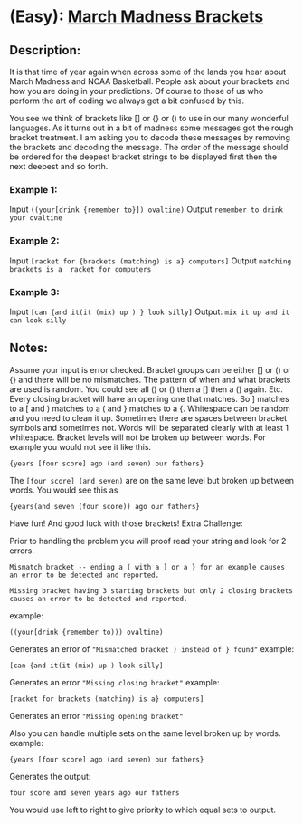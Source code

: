 # (Easy): [March Madness Brackets](https://www.reddit.com/r/dailyprogrammer/comments/217klv/4242014_challenge_154_easy_march_madness_brackets/)

## Description:

It is that time of year again when across some of the lands you hear about March Madness and NCAA Basketball. People ask about your brackets and how you are doing in your predictions. Of course to those of us who perform the art of coding we always get a bit confused by this.

You see we think of brackets like [] or {} or () to use in our many wonderful languages. As it turns out in a bit of madness some messages got the rough bracket treatment. I am asking you to decode these messages by removing the brackets and decoding the message. The order of the message should be ordered for the deepest bracket strings to be displayed first then the next deepest and so forth.

### Example 1:
Input
```((your[drink {remember to}]) ovaltine)```
Output
```remember to drink your ovaltine```

### Example 2:
Input
`[racket for {brackets (matching) is a} computers]`
Output
`matching brackets is a  racket for computers`

### Example 3:

Input
`[can {and it(it (mix) up ) } look silly]`
Output:
`mix it up and it can look silly`

## Notes:

Assume your input is error checked.
Bracket groups can be either [] or () or {} and there will be no mismatches.
The pattern of when and what brackets are used is random. You could see all () or () then a [] then a () again. Etc.
Every closing bracket will have an opening one that matches. So ] matches to a [ and ) matches to a ( and } matches to a {.
Whitespace can be random and you need to clean it up. Sometimes there are spaces between bracket symbols and sometimes not. Words will be separated clearly with at least 1 whitespace.
Bracket levels will not be broken up between words. For example you would not see it like this.

`{years [four score] ago (and seven) our fathers}`

The `[four score] (and seven)` are on the same level but broken up between words. You would see this as

```{years(and seven (four score)) ago our fathers}```

Have fun! And good luck with those brackets!
Extra Challenge:

Prior to handling the problem you will proof read your string and look for 2 errors.

    Mismatch bracket -- ending a ( with a ] or a } for an example causes an error to be detected and reported.

    Missing bracket having 3 starting brackets but only 2 closing brackets causes an error to be detected and reported.

example:

```((your[drink {remember to))) ovaltine)```

Generates an error of ```"Mismatched bracket ) instead of } found"```
example:

```[can {and it(it (mix) up ) look silly]```

Generates an error ```"Missing closing bracket"```
example:

```[racket for brackets (matching) is a} computers]```

Generates an error ```"Missing opening bracket"```

Also you can handle multiple sets on the same level broken up by words.
example:

```{years [four score] ago (and seven) our fathers}```

Generates the output:

```four score and seven years ago our fathers```

You would use left to right to give priority to which equal sets to output.
